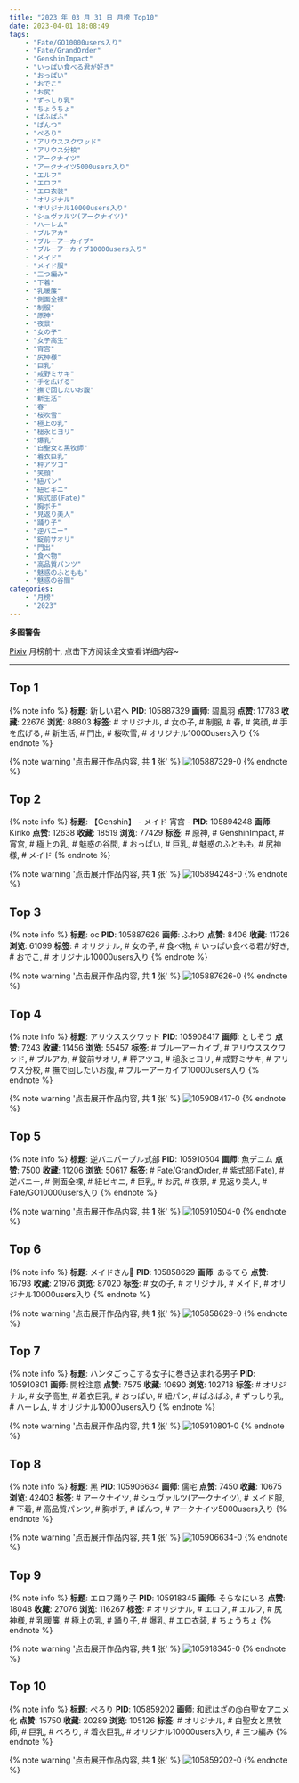 ```yaml
---
title: "2023 年 03 月 31 日 月榜 Top10"
date: 2023-04-01 18:08:49
tags:
    - "Fate/GO10000users入り"
    - "Fate/GrandOrder"
    - "GenshinImpact"
    - "いっぱい食べる君が好き"
    - "おっぱい"
    - "おでこ"
    - "お尻"
    - "ずっしり乳"
    - "ちょうちょ"
    - "ぱふぱふ"
    - "ぱんつ"
    - "ぺろり"
    - "アリウススクワッド"
    - "アリウス分校"
    - "アークナイツ"
    - "アークナイツ5000users入り"
    - "エルフ"
    - "エロフ"
    - "エロ衣装"
    - "オリジナル"
    - "オリジナル10000users入り"
    - "シュヴァルツ(アークナイツ)"
    - "ハーレム"
    - "ブルアカ"
    - "ブルーアーカイブ"
    - "ブルーアーカイブ10000users入り"
    - "メイド"
    - "メイド服"
    - "三つ編み"
    - "下着"
    - "乳暖簾"
    - "側面全裸"
    - "制服"
    - "原神"
    - "夜景"
    - "女の子"
    - "女子高生"
    - "宵宫"
    - "尻神様"
    - "巨乳"
    - "戒野ミサキ"
    - "手を広げる"
    - "撫で回したいお腹"
    - "新生活"
    - "春"
    - "桜吹雪"
    - "極上の乳"
    - "槌永ヒヨリ"
    - "爆乳"
    - "白聖女と黒牧師"
    - "着衣巨乳"
    - "秤アツコ"
    - "笑顔"
    - "紐パン"
    - "紐ビキニ"
    - "紫式部(Fate)"
    - "胸ポチ"
    - "見返り美人"
    - "踊り子"
    - "逆バニー"
    - "錠前サオリ"
    - "門出"
    - "食べ物"
    - "高品質パンツ"
    - "魅惑のふともも"
    - "魅惑の谷間"
categories:
    - "月榜"
    - "2023"
---
```


<i class="fa fa-triangle-exclamation"></i>**多图警告**<i class="fa fa-triangle-exclamation"></i>

[Pixiv](https://www.pixiv.net/) 月榜前十, 点击下方阅读全文查看详细内容~

<!-- more -->

---

## Top 1

{% note info %}
**标题**: 新しい君へ
**PID**: 105887329 **画师**: 碧風羽
**点赞**: 17783 **收藏**: 22676 **浏览**: 88803
**标签**: # オリジナル, # 女の子, # 制服, # 春, # 笑顔, # 手を広げる, # 新生活, # 門出, # 桜吹雪, # オリジナル10000users入り
{% endnote %}

{% note warning '点击展开作品内容, 共 **1** 张' %}
![105887329-0](https://i.pixiv.re/img-original/img/2023/03/04/00/02/08/105887329_p0.jpg)
{% endnote %}

## Top 2

{% note info %}
**标题**: 【Genshin】 - メイド 宵宫  -
**PID**: 105894248 **画师**: Kiriko
**点赞**: 12638 **收藏**: 18519 **浏览**: 77429
**标签**: # 原神, # GenshinImpact, # 宵宫, # 極上の乳, # 魅惑の谷間, # おっぱい, # 巨乳, # 魅惑のふともも, # 尻神様, # メイド
{% endnote %}

{% note warning '点击展开作品内容, 共 **1** 张' %}
![105894248-0](https://i.pixiv.re/img-original/img/2023/03/04/07/00/02/105894248_p0.png)
{% endnote %}

## Top 3

{% note info %}
**标题**: oc
**PID**: 105887626 **画师**: ふわり
**点赞**: 8406 **收藏**: 11726 **浏览**: 61099
**标签**: # オリジナル, # 女の子, # 食べ物, # いっぱい食べる君が好き, # おでこ, # オリジナル10000users入り
{% endnote %}

{% note warning '点击展开作品内容, 共 **1** 张' %}
![105887626-0](https://i.pixiv.re/img-original/img/2023/03/04/00/06/33/105887626_p0.jpg)
{% endnote %}

## Top 4

{% note info %}
**标题**: アリウススクワッド
**PID**: 105908417 **画师**: としぞう
**点赞**: 7243 **收藏**: 11456 **浏览**: 55457
**标签**: # ブルーアーカイブ, # アリウススクワッド, # ブルアカ, # 錠前サオリ, # 秤アツコ, # 槌永ヒヨリ, # 戒野ミサキ, # アリウス分校, # 撫で回したいお腹, # ブルーアーカイブ10000users入り
{% endnote %}

{% note warning '点击展开作品内容, 共 **1** 张' %}
![105908417-0](https://i.pixiv.re/img-original/img/2023/03/05/14/35/22/105908417_p0.jpg)
{% endnote %}

## Top 5

{% note info %}
**标题**: 逆バニパープル式部
**PID**: 105910504 **画师**: 魚デニム
**点赞**: 7500 **收藏**: 11206 **浏览**: 50617
**标签**: # Fate/GrandOrder, # 紫式部(Fate), # 逆バニー, # 側面全裸, # 紐ビキニ, # 巨乳, # お尻, # 夜景, # 見返り美人, # Fate/GO10000users入り
{% endnote %}

{% note warning '点击展开作品内容, 共 **1** 张' %}
![105910504-0](https://i.pixiv.re/img-original/img/2023/03/04/20/15/06/105910504_p0.jpg)
{% endnote %}

## Top 6

{% note info %}
**标题**: メイドさん🍋
**PID**: 105858629 **画师**: あるてら
**点赞**: 16793 **收藏**: 21976 **浏览**: 87020
**标签**: # 女の子, # オリジナル, # メイド, # オリジナル10000users入り
{% endnote %}

{% note warning '点击展开作品内容, 共 **1** 张' %}
![105858629-0](https://i.pixiv.re/img-original/img/2023/03/03/00/00/33/105858629_p0.png)
{% endnote %}

## Top 7

{% note info %}
**标题**: ハンタごっこする女子に巻き込まれる男子
**PID**: 105910801 **画师**: 開栓注意
**点赞**: 7575 **收藏**: 10690 **浏览**: 102718
**标签**: # オリジナル, # 女子高生, # 着衣巨乳, # おっぱい, # 紐パン, # ぱふぱふ, # ずっしり乳, # ハーレム, # オリジナル10000users入り
{% endnote %}

{% note warning '点击展开作品内容, 共 **1** 张' %}
![105910801-0](https://i.pixiv.re/img-original/img/2023/03/04/20/25/26/105910801_p0.jpg)
{% endnote %}

## Top 8

{% note info %}
**标题**: 黑
**PID**: 105906634 **画师**: 儒宅
**点赞**: 7450 **收藏**: 10675 **浏览**: 42403
**标签**: # アークナイツ, # シュヴァルツ(アークナイツ), # メイド服, # 下着, # 高品質パンツ, # 胸ポチ, # ぱんつ, # アークナイツ5000users入り
{% endnote %}

{% note warning '点击展开作品内容, 共 **1** 张' %}
![105906634-0](https://i.pixiv.re/img-original/img/2023/03/04/18/00/27/105906634_p0.jpg)
{% endnote %}

## Top 9

{% note info %}
**标题**: エロフ踊り子
**PID**: 105918345 **画师**: そらなにいろ
**点赞**: 18048 **收藏**: 27076 **浏览**: 116267
**标签**: # オリジナル, # エロフ, # エルフ, # 尻神様, # 乳暖簾, # 極上の乳, # 踊り子, # 爆乳, # エロ衣装, # ちょうちょ
{% endnote %}

{% note warning '点击展开作品内容, 共 **1** 张' %}
![105918345-0](https://i.pixiv.re/img-original/img/2023/03/05/00/00/59/105918345_p0.png)
{% endnote %}

## Top 10

{% note info %}
**标题**: ぺろり
**PID**: 105859202 **画师**: 和武はざの@白聖女アニメ化
**点赞**: 15750 **收藏**: 20289 **浏览**: 105126
**标签**: # オリジナル, # 白聖女と黒牧師, # 巨乳, # ぺろり, # 着衣巨乳, # オリジナル10000users入り, # 三つ編み
{% endnote %}

{% note warning '点击展开作品内容, 共 **1** 张' %}
![105859202-0](https://i.pixiv.re/img-original/img/2023/03/03/00/08/41/105859202_p0.jpg)
{% endnote %}
